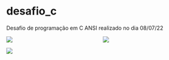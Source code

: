 # desafio_c
Desafio de programação em C ANSI realizado no dia 08/07/22

<img align="left" src="https://i.imgur.com/DcubhOl.png">
<p align="center">
  <img src="https://i.imgur.com/faPrban.png">
</p>
<img align="left" src="https://i.imgur.com/Rj4ABPH.png">
